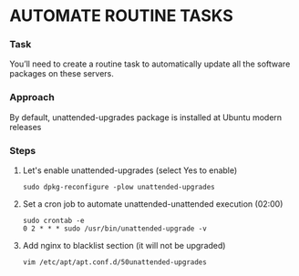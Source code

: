 # AUTOMATE ROUTINE TASKS

### Task
You’ll need to create a routine task to automatically update all the software packages on these servers.

### Approach
By default, unattended-upgrades package is installed at Ubuntu modern releases

### Steps
1. Let's enable unattended-upgrades (select Yes to enable)
    ```
    sudo dpkg-reconfigure -plow unattended-upgrades
    ```

1. Set a cron job to automate unattended-unattended execution (02:00)
    ```
    sudo crontab -e
    0 2 * * * sudo /usr/bin/unattended-upgrade -v
    ```

1. Add nginx to blacklist section (it will not be upgraded)
    ```
    vim /etc/apt/apt.conf.d/50unattended-upgrades
    ```